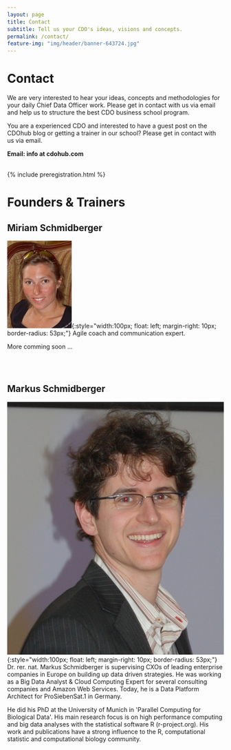 ```yaml
---
layout: page
title: Contact
subtitle: Tell us your CDO's ideas, visions and concepts.
permalink: /contact/
feature-img: "img/header/banner-643724.jpg"
---
```


# Contact
We are very interested to hear your ideas, concepts and methodologies 
for your daily Chief Data Officer work. Please get in contact with us 
via email and help us to structure the best CDO business school program. 

You are a experienced CDO and interested to have a guest post on the 
CDOhub blog or getting a trainer in our school? Please get in contact 
with us via email.

**Email: info at cdohub.com**

<br>
{% include preregistration.html %}

# Founders & Trainers

## Miriam Schmidberger
![Miriam](/img/miriam.jpg){:style="width:100px; float: left; 
margin-right: 10px; border-radius: 53px;"}
Agile coach and communication expert. 

More comming soon ...

<br><br>

## Markus Schmidberger
![Markus](/img/markus.jpeg){:style="width:100px; float: left; 
margin-right: 10px; border-radius: 53px;"}
Dr. rer. nat. Markus Schmidberger is supervising CXOs of leading 
enterprise companies in Europe on building up data driven strategies. 
He was working as a Big Data Analyst & Cloud Computing Expert for several 
consulting companies and Amazon Web Services. Today, he is a Data 
Platform Architect for ProSiebenSat.1 in Germany.

He did his PhD at the University of Munich in 'Parallel Computing for 
Biological Data'. His main research focus is on high performance 
computing and big data analyses with the statistical software R 
(r-project.org). His work and publications have a strong influence to 
the R,  computational statistic and computational biology community.